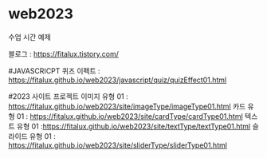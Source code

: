 # web2023
수업 시간  예제

블로그 : https://fitalux.tistory.com/

#JAVASCRICPT
퀴즈 이펙트 : https://fitalux.github.io/web2023/javascript/quiz/quizEffect01.html


#2023 사이트 프로젝트
이미지 유형 01 : https://fitalux.github.io/web2023/site/imageType/imageType01.html
카드 유형 01 : https://fitalux.github.io/web2023/site/cardType/cardType01.html
텍스트 유형 01 :https://fitalux.github.io/web2023/site/textType/textType01.html
슬라이드 유형 01 : https://fitalux.github.io/web2023/site/sliderType/sliderType01.html

